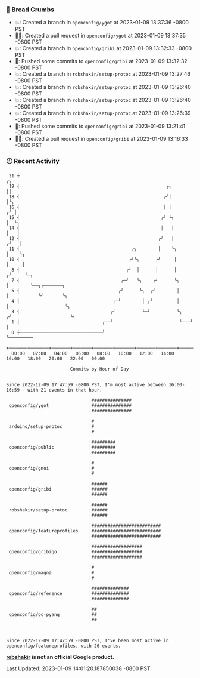 ### 🍞 Bread Crumbs

 * 💥: Created a branch in `openconfig/ygot` at 2023-01-09 13:37:36 -0800 PST
 * ✍🏼: Created a pull request in `openconfig/ygot` at 2023-01-09 13:37:35 -0800 PST
 * 💥: Created a branch in `openconfig/gribi` at 2023-01-09 13:32:33 -0800 PST
 * 🚢: Pushed some commits to `openconfig/gribi` at 2023-01-09 13:32:32 -0800 PST
 * 💥: Created a branch in `robshakir/setup-protoc` at 2023-01-09 13:27:46 -0800 PST
 * 💥: Created a branch in `robshakir/setup-protoc` at 2023-01-09 13:26:40 -0800 PST
 * 💥: Created a branch in `robshakir/setup-protoc` at 2023-01-09 13:26:40 -0800 PST
 * 💥: Created a branch in `robshakir/setup-protoc` at 2023-01-09 13:26:39 -0800 PST
 * 🚢: Pushed some commits to `openconfig/gribi` at 2023-01-09 13:21:41 -0800 PST
 * ✍🏼: Created a pull request in `openconfig/gribi` at 2023-01-09 13:16:33 -0800 PST

### 🕘 Recent Activity
```
 21 ┼                                                                    ╭╮
 19 ┤                                                       ╭╮           ││
 18 ┤                                                      ╭╯│           │╰╮
 16 ┤                                                      │ │          ╭╯ │
 15 ┤                                                     ╭╯ ╰╮         │  ╰╮
 14 ┤                                                     │   │         │   │
 12 ┤                                                    ╭╯   │        ╭╯   │
 11 ┤                                          ╭╮        │    ╰╮       │    ╰╮
 10 ┤                                         ╭╯╰╮      ╭╯     │       │     │
  8 ┤                                        ╭╯  │      │      │      ╭╯     ╰─╮
  7 ┤                                      ╭─╯   ╰╮    ╭╯      ╰╮     │        ╰──╮╭───────╮
  5 ┤                                     ╭╯      ╰╮  ╭╯        │     │           ╰╯       ╰╮
  4 ┤                                   ╭─╯        │ ╭╯         │     │                     ╰╮
  3 ┤                                  ╭╯          ╰─╯          ╰╮   ╭╯                      ╰╮
  1 ┤                               ╭──╯                         ╰───╯                        │
  0 ┼───────────────────────────────╯                                                         ╰─────────
    +───────+───────+───────+───────+───────+───────+───────+───────+───────+───────+───────+───────+────
  00:00   02:00   04:00   06:00   08:00   10:00   12:00   14:00   16:00   18:00   20:00   22:00   00:00   

						Commits by Hour of Day


Since 2022-12-09 17:47:59 -0800 PST, I'm most active between 16:00-16:59 - with 21 events in that hour.

```



```
                               |###############
 openconfig/ygot               |###############
                               |###############

                               |#
 arduino/setup-protoc          |#
                               |#

                               |#########
 openconfig/public             |#########
                               |#########

                               |#
 openconfig/gnoi               |#
                               |#

                               |######
 openconfig/gribi              |######
                               |######

                               |######
 robshakir/setup-protoc        |######
                               |######

                               |##########################
 openconfig/featureprofiles    |##########################
                               |##########################

                               |###################
 openconfig/gribigo            |###################
                               |###################

                               |#
 openconfig/magna              |#
                               |#

                               |##############
 openconfig/reference          |##############
                               |##############

                               |##
 openconfig/oc-pyang           |##
                               |##



Since 2022-12-09 17:47:59 -0800 PST, I've been most active in openconfig/featureprofiles, with 26 events.

```
**[robshakir](mailto:robjs@google.com) is not an official Google product.**  


Last Updated: 2023-01-09 14:01:20.187850038 -0800 PST
